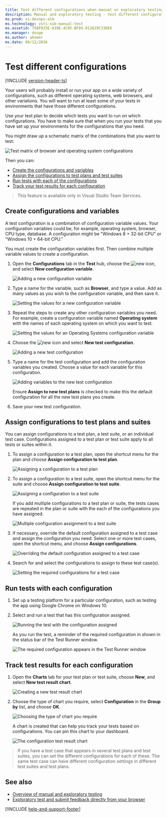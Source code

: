 ```yaml
---
title: Test different configurations when manual or exploratory testing
description: Manual and exploratory testing - test different configurations with Team Services (VSTS) and Team Foundation Server (TFS)
ms.prod: vs-devops-alm
ms.technology: vsts-sub-manual-test
ms.assetid: 750F033E-A39E-4C85-BF85-012629C33DE6
ms.manager: douge
ms.author: ahomer
ms.date: 08/12/2016
---
```


# Test different configurations
 
[!INCLUDE [version-header-ts](_shared/version-header-ts.md)] 

Your users will probably install or run your app 
on a wide variety of configurations, such as different 
operating systems, web browsers, and other variations. 
You will want to run at least some of your tests in 
environments that have those different configurations. 

Use your test plan to decide which tests you want to run 
on which configurations. You have to make sure that when 
you run your tests that you have set up your environments 
for the configurations that you need.

You might draw up a schematic matrix of the combinations that you want to test:

![Test matrix of browser and operating system configurations](_img/_shared/testing-configurations-schematic.png)

Then you can:

* [Create the configurations and variables](#create-configs)
* [Assign the configurations to test plans and test suites](#assign-configs)
* [Run tests with each of the configurations](#run-configs)
* [Track your test results for each configuration](#track-configs)

> This feature is available only in Visual Studio Team Services.

<a name="create-configs"></a>
## Create configurations and variables

A test configuration is a combination of configuration variable 
values. Your configuration variables could be, for example, 
operating system, browser, CPU type, database. A configuration 
might be "Windows 8 + 32-bit CPU" or "Windows 10 + 64-bit CPU."

You must create the configuration variables first. Then combine 
multiple variable values to create a configuration.
 
1. Open the **Configurations** tab in the **Test** hub, choose 
   the ![new](_img/plus-and-arrow-icon.png) icon, and select 
   **New configuration variable**.

   ![Adding a new configuration variable](_img/testing-configurations/testing-configurations-01.png)
 
1. Type a name for the variable, such as **Browser**, and type a value.
   Add as many values as you wish to the configuration variable, and then save it.
 
   ![Setting the values for a new configuration variable](_img/testing-configurations/testing-configurations-01b.png)

1. Repeat the steps to create any other configuration variables
   you need. For example, create a configuration variable named **Operating system**
   with the names of each operating system on which you want to test.

   ![Setting the values for an Operating Systems configuration variable](_img/testing-configurations/testing-configurations-01c.png)

1. Choose the ![new](_img/plus-and-arrow-icon.png) icon and select 
   **New test configuration**. 

   ![Adding a new test configuration](_img/testing-configurations/testing-configurations-01a.png)

1. Type a name for the test configuration and add the configuration 
   variables you created. Choose a value for each variable for this configuration.  

   ![Adding variables to the new test configuration](_img/testing-configurations/testing-configurations-02.png)

   Ensure **Assign to new test plans** is checked to make this the default 
   configuration for all the new test plans you create.
 
1. Save your new test configuration. 

<a name="assign-configs"></a>
## Assign configurations to test plans and suites

You can assign configurations to a test plan, a test suite,
or an individual test case. Configurations assigned to a test plan 
or test suite apply to all tests or suites within it.

1. To assign a configuration to a test plan, open the shortcut
   menu for the plan and choose **Assign configuration to test plan**. 

   ![Assigning a configuration to a test plan](_img/testing-configurations/testing-configurations-03.png)

1. To assign a configuration to a test suite, open the shortcut
   menu for the suite and choose **Assign configuration to test suite**. 

   ![Assigning a configuration to a test suite](_img/testing-configurations/testing-configurations-04.png)

   If you add multiple configurations to a test plan or suite, 
   the tests cases are repeated in the plan or suite with the 
   each of the configurations you have assigned.
 
   ![Multiple configuration assignment to a test suite](_img/testing-configurations/testing-configurations-05.png)
 
1. If necessary, override the default configuration assigned to a test case
   and assign the configuration you need. Select one or more
   test cases, open the shortcut menu, and choose **Assign configurations**. 

   ![Overriding the default configuration assigned to a test case](_img/testing-configurations/testing-configurations-06.png)

1. Search for and select the configurations to assign to these test case(s).

   ![Setting the required configurations for a test case](_img/testing-configurations/testing-configurations-07.png)

<a name="run-configs"></a>
## Run tests with each configuration

1. Set up a testing platform for a particular configuration, such
   as testing the app using Google Chrome on Windows 10.

1. Select and run a test that has this configuration assigned.

   ![Running the test with the configuration assigned](_img/testing-configurations/testing-configurations-07a.png)

   As you run the test, a reminder of the required configuration 
   in shown in the status bar of the Test Runner window.

   ![The required configuration appears in the Test Runner window](_img/testing-configurations/testing-configurations-08.png)

<a name="track-configs"></a>
## Track test results for each configuration

1. Open the **Charts** tab for your test plan or test suite, choose 
   **New**, and select **New test result chart**.
 
   ![Creating a new test result chart](_img/testing-configurations/testing-configurations-09.png)

1. Choose the type of chart you require, select **Configuration**
   in the **Group by** list, and choose **OK**.
 
   ![Choosing the type of chart you require](_img/testing-configurations/testing-configurations-10.png)

   A chart is created that can help you track your tests based on configurations. 
   You can pin this chart to your dashboard.

   ![The configuration test result chart](_img/testing-configurations/testing-configurations-11.png)

> If you have a test case that appears in several test plans and test suites, you can set the different configurations for each of these. 
The same test case can have different configuration settings in different test suites and test plans.

## See also

* [Overview of manual and exploratory testing](index.md)
* [Exploratory test and submit feedback directly from your browser](getting-started/perform-exploratory-tests.md)

[!INCLUDE [help-and-support-footer](_shared/help-and-support-footer.md)] 
